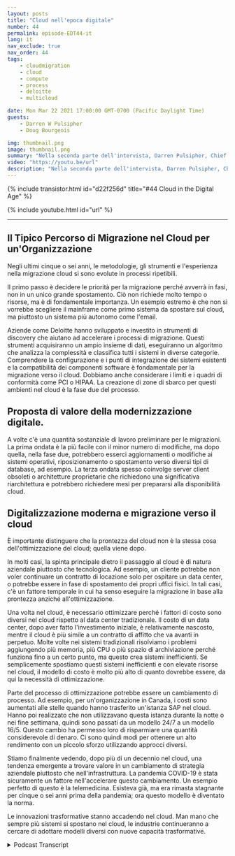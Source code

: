 ```yaml
---
layout: posts
title: "Cloud nell'epoca digitale"
number: 44
permalink: episode-EDT44-it
lang: it
nav_exclude: true
nav_order: 44
tags:
    - cloudmigration
    - cloud
    - compute
    - process
    - deloitte
    - multicloud

date: Mon Mar 22 2021 17:00:00 GMT-0700 (Pacific Daylight Time)
guests:
    - Darren W Pulsipher
    - Doug Bourgeois

img: thumbnail.png
image: thumbnail.png
summary: "Nella seconda parte dell'intervista, Darren Pulsipher, Chief Solution Architect, Intel, e Doug Bourgeois, Managing Director, GPS Cloud Strategy Leader, Deloitte, continuano la loro discussione sulla migrazione verso il cloud."
video: "https://youtu.be/url"
description: "Nella seconda parte dell'intervista, Darren Pulsipher, Chief Solution Architect, Intel, e Doug Bourgeois, Managing Director, GPS Cloud Strategy Leader, Deloitte, continuano la loro discussione sulla migrazione verso il cloud."
---
```


<div>
{% include transistor.html id="d22f256d" title="#44 Cloud in the Digital Age" %}

{% include youtube.html id="url" %}
</div>

---

## Il Tipico Percorso di Migrazione nel Cloud per un'Organizzazione

Negli ultimi cinque o sei anni, le metodologie, gli strumenti e l'esperienza nella migrazione cloud si sono evolute in processi ripetibili.

Il primo passo è decidere le priorità per la migrazione perché avverrà in fasi, non in un unico grande spostamento. Ciò non richiede molto tempo o risorse, ma è di fondamentale importanza. Un esempio estremo è che non si vorrebbe scegliere il mainframe come primo sistema da spostare sul cloud, ma piuttosto un sistema più autonomo come l'email.

Aziende come Deloitte hanno sviluppato e investito in strumenti di discovery che aiutano ad accelerare i processi di migrazione. Questi strumenti acquisiranno un ampio insieme di dati, eseguiranno un algoritmo che analizza la complessità e classifica tutti i sistemi in diverse categorie. Comprendere la configurazione e i punti di integrazione dei sistemi esistenti e la compatibilità dei componenti software è fondamentale per la migrazione verso il cloud. Dobbiamo anche considerare i limiti e i quadri di conformità come PCI o HIPAA. La creazione di zone di sbarco per questi ambienti nel cloud è la fase due del processo.

## Proposta di valore della modernizzazione digitale.

A volte c'è una quantità sostanziale di lavoro preliminare per le migrazioni. La prima ondata è la più facile con il minor numero di modifiche, ma dopo quella, nella fase due, potrebbero esserci aggiornamenti o modifiche ai sistemi operativi, riposizionamento o spostamento verso diversi tipi di database, ad esempio. La terza ondata spesso coinvolge server client obsoleti o architetture proprietarie che richiedono una significativa riarchitettura e potrebbero richiedere mesi per prepararsi alla disponibilità cloud.

## Digitalizzazione moderna e migrazione verso il cloud

È importante distinguere che la prontezza del cloud non è la stessa cosa dell'ottimizzazione del cloud; quella viene dopo.

In molti casi, la spinta principale dietro il passaggio al cloud è di natura aziendale piuttosto che tecnologica. Ad esempio, un cliente potrebbe non voler continuare un contratto di locazione solo per ospitare un data center, o potrebbe essere in fase di spostamento dei propri uffici fisici. In tali casi, c'è un fattore temporale in cui ha senso eseguire la migrazione in base alla prontezza anziché all'ottimizzazione.

Una volta nel cloud, è necessario ottimizzare perché i fattori di costo sono diversi nel cloud rispetto al data center tradizionale. Il costo di un data center, dopo aver fatto l'investimento iniziale, è relativamente nascosto, mentre il cloud è più simile a un contratto di affitto che va avanti in perpetuo. Molte volte nei sistemi tradizionali risolviamo i problemi aggiungendo più memoria, più CPU o più spazio di archiviazione perché funziona fino a un certo punto, ma questo crea sistemi inefficienti. Se semplicemente spostiamo questi sistemi inefficienti e con elevate risorse nel cloud, il modello di costo è molto più alto di quanto dovrebbe essere, da qui la necessità di ottimizzazione.

Parte del processo di ottimizzazione potrebbe essere un cambiamento di processo. Ad esempio, per un'organizzazione in Canada, i costi sono aumentati alle stelle quando hanno trasferito un'istanza SAP nel cloud. Hanno poi realizzato che non utilizzavano questa istanza durante la notte o nei fine settimana, quindi sono passati da un modello 24/7 a un modello 16/5. Questo cambio ha permesso loro di risparmiare una quantità considerevole di denaro. Ci sono quindi modi per ottenere un alto rendimento con un piccolo sforzo utilizzando approcci diversi.

Stiamo finalmente vedendo, dopo più di un decennio nel cloud, una tendenza emergente a trovare valore in un cambiamento di strategia aziendale piuttosto che nell'infrastruttura. La pandemia COVID-19 è stata sicuramente un fattore nell'accelerare questo cambiamento. Un esempio perfetto di questo è la telemedicina. Esisteva già, ma era rimasta stagnante per cinque o sei anni prima della pandemia; ora questo modello è diventato la norma.

Le innovazioni trasformative stanno accadendo nel cloud. Man mano che sempre più sistemi si spostano nel cloud, le industrie continueranno a cercare di adottare modelli diversi con nuove capacità trasformative.



<details>
<summary> Podcast Transcript </summary>

<p></p>

</details>
